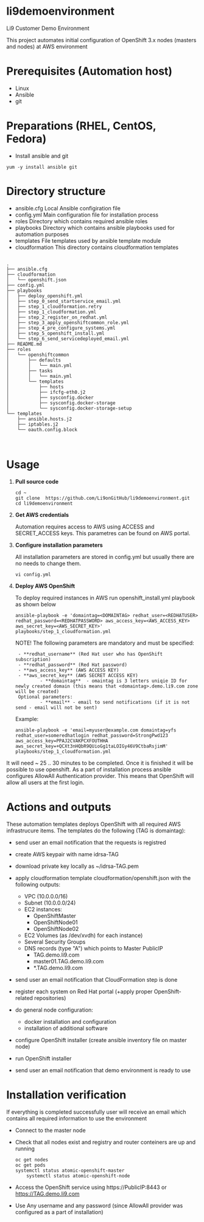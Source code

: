 # li9demoenvironment
Li9 Customer Demo Environment


This project automates initial configuration of OpenShift 3.x nodes (masters and nodes) at AWS environment
# Prerequisites (Automation host)
- Linux
- Ansible
- git

# Preparations (RHEL, CentOS, Fedora)
- Install ansible and git
```
yum -y install ansible git
```

# Directory structure
- ansible.cfg
	Local Ansible configiration file
- config.yml
	Main configuration file for installation process
- roles
	Directory which contains required ansible roles
- playbooks
	Directory which contains ansible playbooks used for automation purposes
- templates
	File templates used by ansible template module
- cloudformation
	This directory contains cloudformation templates
```

.
├── ansible.cfg
├── cloudformation
│   └── openshift.json
├── config.yml
├── playbooks
│   ├── deploy_openshift.yml
│   ├── step_0_send_startservice_email.yml
│   ├── step_1_cloudformation.retry
│   ├── step_1_cloudformation.yml
│   ├── step_2_register_on_redhat.yml
│   ├── step_3_apply_openshiftcommon_role.yml
│   ├── step_4_pre_configure_systems.yml
│   ├── step_5_openshift_install.yml
│   └── step_6_send_servicedeployed_email.yml
├── README.md
├── roles
│   └── openshiftcommon
│       ├── defaults
│       │   └── main.yml
│       ├── tasks
│       │   └── main.yml
│       └── templates
│           ├── hosts
│           ├── ifcfg-eth0.j2
│           ├── sysconfig.docker
│           ├── sysconfig.docker-storage
│           └── sysconfig.docker-storage-setup
└── templates
    ├── ansible.hosts.j2
    ├── iptables.j2
    └── oauth.config.block



```

# Usage
1. **Pull source code**

	```
	cd ~
	git clone  https://github.com/Li9onGitHub/li9demoenvironment.git
	cd li9demoenvironment
	```

2. **Get AWS credentials**

	Automation requires access to AWS using ACCESS and SECRET_ACCESS keys. This parametres can be found on AWS portal.

3. **Configure installation parameters**

	All installation parameters are stored in config.yml but usually there are no needs to change them.
	```
	vi config.yml
	```

4. **Deploy AWS OpenShift**
	
	To deploy required instances in AWS run  openshift_install.yml playbook as shown below
	```
	ansible-playbook -e 'domaintag=<DOMAINTAG> redhat_user=<REDHATUSER>  redhat_password=<REDHATPASSWORD> aws_access_key=<AWS_ACCESS_KEY> aws_secret_key=<AWS_SECRET_KEY>' playbooks/step_1_cloudformation.yml
	```
	NOTE! The following parameters are mandatory and must be specified:

		- **redhat_username** (Red Hat user who has OpenShift subscription)
		- **redhat_password** (Red Hat password)
		- **aws_access_key** (AWS ACCESS KEY)
		- **aws_secret_key** (AWS SECRET ACCESS KEY)
                - **domaintag**  - omaintag is 3 letters uniqie ID for newly created domain (this means that <domaintag>.demo.li9.com zone will be created)
        Optional parameters:
                - **email** - email to send notifications (if it is not send - email will not be sent)

	Example:
	```
	ansible-playbook -e 'email=myuser@example.com domaintag=yfs redhat_user=someredhatlogin redhat_password=StrongPwd123 aws_access_key=PPAJ2CVAKPCXFOUTHHA aws_secret_key=+QCXt3nHQbR9QUioGg1taLOIGy46V9CtbaRsjimM' playbooks/step_1_cloudformation.yml	
	```
		

It will need ~ 25 .. 30  minutes to be completed.  Once it is finished it will be possible to use openshift.  As a part of installation process ansible configures AllowAll Authentication provider. This means that OpenShift will allow all users at the first login.


# Actions and outputs

These automation templates deploys OpenShift with all required AWS infrastrucure items. The templates do the following (TAG is domaintag):

- send user an email notification that the requests is registred
- create AWS keypair with name idrsa-TAG
- download private key locally as ~/idrsa-TAG.pem
- apply cloudformation template cloudformation/openshift.json with the following outputs:
	- VPC (10.0.0.0/16)
	- Subnet (10.0.0.0/24)
	- EC2 instances:
		- OpenShiftMaster
		- OpenShiftNode01
		- OpenShiftNode02
	- EC2 Volumes (as /dev/xvdh) for each instance)
	- Several Security Groups
	- DNS records (type "A") which points to Master PublicIP
		- TAG.demo.li9.com 
		- master01.TAG.demo.li9.com
		- *.TAG.demo.li9.com

- send user an email notification that CloudFormation step is done
- register each system on Red Hat portal (+apply proper OpenShift-related repositories)
- do general node configuration:
	- docker installation and configuration
	- installation of additional software
- configure OpenShift installer (create ansible inventory file on master node)
- run OpenShift installer
- send user an email notification that demo environment is ready to use


# Installation verification


If everything is completed successfully user will receive an email which contains all required information to use the environment

 - Connect to the master node
 - Check that all nodes exist and registry and router conteiners are up and running

	```
	oc get nodes
	oc get pods
	systemctl status atomic-openshift-master
        systemctl status atomic-openshift-node
	```

 - Access the OpenShift service using  https://PublicIP:8443 or https://TAG.demo.li9.com
 - Use Any username and any password (since AllowAll provider was configured as a part of installation)

